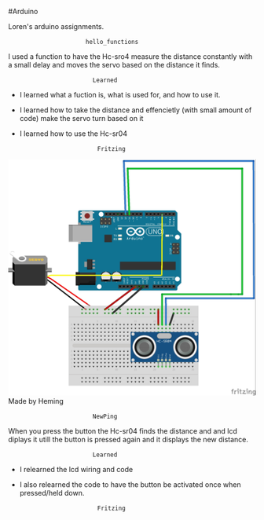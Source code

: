 #Arduino

Loren's arduino assignments.

			  			  hello_functions  


I used a function to have the Hc-sro4 measure the distance constantly with a small 
delay and moves the servo based on the distance it finds.

							Learned
* I learned what a fuction is, what is used for, and how to use it.

* I learned how to take the distance and effencietly (with small amount of code) make the servo turn based on it

* I learned how to use the Hc-sr04

							Fritzing

![GitHub Fritzing](hello_functions/hello_fritzing.jpg)
Made by Heming


							NewPing 

When you press the button the Hc-sr04 finds the distance and and lcd diplays it 
utill the button is pressed again and it displays the new distance.

							Learned

* I relearned the lcd wiring and code

* I also relearned the code to have the button be activated once when pressed/held down.

							Fritzing
